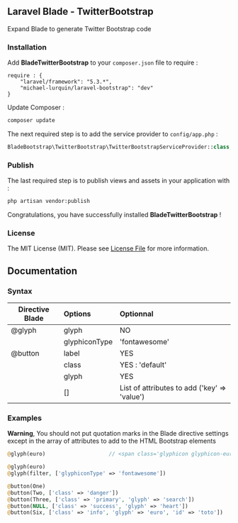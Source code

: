 ## Laravel Blade - TwitterBootstrap ##

Expand Blade to generate Twitter Bootstrap code

### Installation ###

Add **BladeTwitterBootstrap** to your `composer.json` file to require :
```
require : {
    "laravel/framework": "5.3.*",
    "michael-lurquin/laravel-bootstrap": "dev"
}
```

Update Composer :

```bash
composer update
```

The next required step is to add the service provider to `config/app.php` :

```php
BladeBootstrap\TwitterBootstrap\TwitterBootstrapServiceProvider::class,
```

### Publish ###

The last required step is to publish views and assets in your application with :

```bash
php artisan vendor:publish
```

Congratulations, you have successfully installed **BladeTwitterBootstrap** !

### License

The MIT License (MIT). Please see [License File](LICENSE) for more information.

## Documentation ##

### Syntax ###

| Directive Blade   |      Options      |  Optionnal                                  |
|-------------------|:------------------|:--------------------------------------------|
| @glyph            | glyph             | NO                                          |
|                   | glyphiconType     | 'fontawesome'                               |
| @button           | label             | YES                                         |
|                   | class             | YES : 'default'                             |
|                   | glyph             | YES                                         |
|                   | []                | List of attributes to add ('key' => 'value')|

### Examples ###

**Warning**, You should not put quotation marks in the Blade directive settings except in the array of attributes to add to the HTML Bootstrap elements

```php
@glyph(euro)                    // <span class='glyphicon glyphicon-euro' aria-hidden='true'></span>

@glyph(euro)
@glyph(filter, ['glyphiconType' => 'fontawesome'])

@button(One)
@button(Two, ['class' => 'danger'])
@button(Three, ['class' => 'primary', 'glyph' => 'search'])
@button(NULL, ['class' => 'success', 'glyph' => 'heart'])
@button(Six, ['class' => 'info', 'glyph' => 'euro', 'id' => 'toto'])
```

